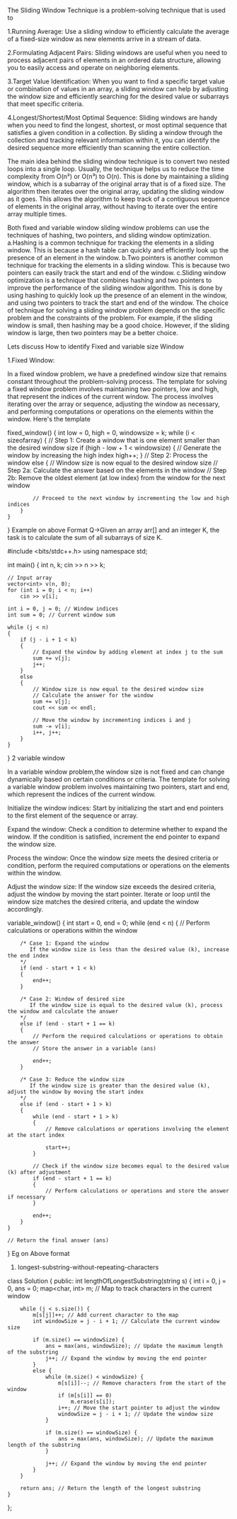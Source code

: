 The Sliding Window Technique is a problem-solving technique that is used to

1.Running Average: Use a sliding window to efficiently calculate the average of a fixed-size window as new elements arrive in a stream of data.

2.Formulating Adjacent Pairs: Sliding windows are useful when you need to process adjacent pairs of elements in an ordered data structure, allowing you to easily access and operate on neighboring elements.

3.Target Value Identification: When you want to find a specific target value or combination of values in an array, a sliding window can help by adjusting the window size and efficiently searching for the desired value or subarrays that meet specific criteria.

4.Longest/Shortest/Most Optimal Sequence: Sliding windows are handy when you need to find the longest, shortest, or most optimal sequence that satisfies a given condition in a collection. By sliding a window through the collection and tracking relevant information within it, you can identify the desired sequence more efficiently than scanning the entire collection.

The main idea behind the sliding window technique is to convert two nested loops into a single loop. Usually, the technique helps us to reduce the time complexity from O(n²) or O(n³) to O(n).
This is done by maintaining a sliding window, which is a subarray of the original array that is of a fixed size. The algorithm then iterates over the original array, updating the sliding window as it goes. This allows the algorithm to keep track of a contiguous sequence of elements in the original array, without having to iterate over the entire array multiple times.

Both fixed and variable window sliding window problems can use the techniques of hashing, two pointers, and sliding window optimization.
a.Hashing is a common technique for tracking the elements in a sliding window. This is because a hash table can quickly and efficiently look up the presence of an element in the window.
b.Two pointers is another common technique for tracking the elements in a sliding window. This is because two pointers can easily track the start and end of the window.
c.Sliding window optimization is a technique that combines hashing and two pointers to improve the performance of the sliding window algorithm. This is done by using hashing to quickly look up the presence of an element in the window, and using two pointers to track the start and end of the window.
The choice of technique for solving a sliding window problem depends on the specific problem and the constraints of the problem. For example, if the sliding window is small, then hashing may be a good choice. However, if the sliding window is large, then two pointers may be a better choice.

Lets discuss How to identify Fixed and variable size Window

1.Fixed Window:

In a fixed window problem, we have a predefined window size that remains constant throughout the problem-solving process.
The template for solving a fixed window problem involves maintaining two pointers, low and high, that represent the indices of the current window.
The process involves iterating over the array or sequence, adjusting the window as necessary, and performing computations or operations on the elements within the window.
Here's the template

fixed_window()
{
    int low = 0, high = 0, windowsize = k;
    while (i < sizeofarray)
    {
        // Step 1: Create a window that is one element smaller than the desired window size
        if (high - low + 1 < windowsize)
        {
            // Generate the window by increasing the high index
            high++;
        }
        // Step 2: Process the window
        else
        {
            // Window size is now equal to the desired window size
            // Step 2a: Calculate the answer based on the elements in the window
            // Step 2b: Remove the oldest element (at low index) from the window for the next window

            // Proceed to the next window by incrementing the low and high indices
        }
    }
}
Example on above Format
Q->Given an array arr[] and an integer K, the task is to calculate the sum of
all subarrays of size K.

#include <bits/stdc++.h>
using namespace std;

int main()
{
    int n, k;
    cin >> n >> k;

    // Input array
    vector<int> v(n, 0);
    for (int i = 0; i < n; i++)
        cin >> v[i];

    int i = 0, j = 0; // Window indices
    int sum = 0; // Current window sum

    while (j < n)
    {
        if (j - i + 1 < k)
        {
            // Expand the window by adding element at index j to the sum
            sum += v[j];
            j++;
        }
        else
        {
            // Window size is now equal to the desired window size
            // Calculate the answer for the window
            sum += v[j];
            cout << sum << endl;

            // Move the window by incrementing indices i and j
            sum -= v[i];
            i++, j++;
        }
    }
}
2 variable window

In a variable window problem,the window size is not fixed and can change dynamically based on certain conditions or criteria. The template for solving a variable window problem involves maintaining two pointers, start and end, which represent the indices of the current window.

Initialize the window indices: Start by initializing the start and end pointers to the first element of the sequence or array.

Expand the window: Check a condition to determine whether to expand the window. If the condition is satisfied, increment the end pointer to expand the window size.

Process the window: Once the window size meets the desired criteria or condition, perform the required computations or operations on the elements within the window.

Adjust the window size: If the window size exceeds the desired criteria, adjust the window by moving the start pointer. Iterate or loop until the window size matches the desired criteria, and update the window accordingly.

variable_window()
{
    int start = 0, end = 0;
    while (end < n)
    {
        // Perform calculations or operations within the window

        /* Case 1: Expand the window
           If the window size is less than the desired value (k), increase the end index
        */
        if (end - start + 1 < k)
        {
            end++;
        }

        /* Case 2: Window of desired size
           If the window size is equal to the desired value (k), process the window and calculate the answer
        */
        else if (end - start + 1 == k)
        {
            // Perform the required calculations or operations to obtain the answer
            // Store the answer in a variable (ans)

            end++;
        }

        /* Case 3: Reduce the window size
           If the window size is greater than the desired value (k), adjust the window by moving the start index
        */
        else if (end - start + 1 > k)
        {
            while (end - start + 1 > k)
            {
                // Remove calculations or operations involving the element at the start index

                start++;
            }

            // Check if the window size becomes equal to the desired value (k) after adjustment
            if (end - start + 1 == k)
            {
                // Perform calculations or operations and store the answer if necessary
            }

            end++;
        }
    }

    // Return the final answer (ans)
}
Eg on Above format
1. longest-substring-without-repeating-characters

class Solution {
public:
    int lengthOfLongestSubstring(string s) {
        int i = 0, j = 0, ans = 0;
        map<char, int> m; // Map to track characters in the current window

        while (j < s.size()) {
            m[s[j]]++; // Add current character to the map
            int windowSize = j - i + 1; // Calculate the current window size

            if (m.size() == windowSize) {
                ans = max(ans, windowSize); // Update the maximum length of the substring
                j++; // Expand the window by moving the end pointer
            }
            else {
                while (m.size() < windowSize) {
                    m[s[i]]--; // Remove characters from the start of the window
                    if (m[s[i]] == 0)
                        m.erase(s[i]);
                    i++; // Move the start pointer to adjust the window
                    windowSize = j - i + 1; // Update the window size
                }

                if (m.size() == windowSize) {
                    ans = max(ans, windowSize); // Update the maximum length of the substring
                }

                j++; // Expand the window by moving the end pointer
            }
        }

        return ans; // Return the length of the longest substring
    }
};
